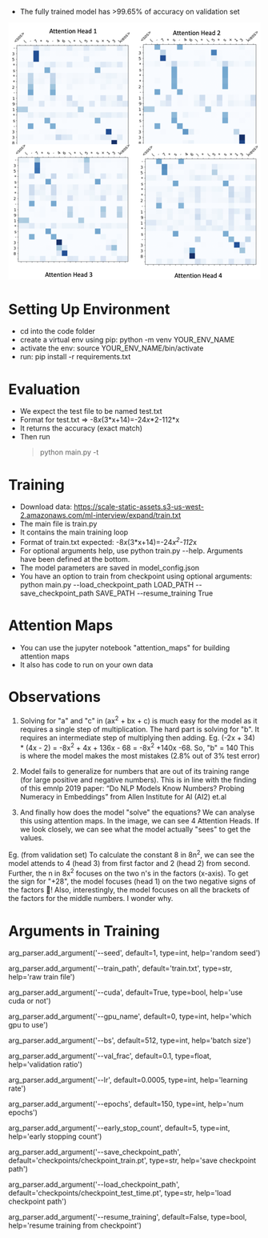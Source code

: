 * The fully trained model has >99.65% of accuracy on validation set

![Attention Maps](maps.png)

# Setting Up Environment
* cd into the code folder
* create a virtual env using pip: python -m venv YOUR_ENV_NAME
* activate the env: source YOUR_ENV_NAME/bin/activate
* run: pip install -r requirements.txt

# Evaluation

* We expect the test file to be named test.txt
* Format for test.txt => -8*x*(3\*x+14)=-24*x*\*2-112\*x
* It returns the accuracy (exact match)
* Then run
     > python main.py -t


# Training
* Download data:  https://scale-static-assets.s3-us-west-2.amazonaws.com/ml-interview/expand/train.txt
* The main file is train.py
* It contains the main training loop
* Format of train.txt expected: -8*x*(3\*x+14)=-24*x<sup>2</sup>-112*x
* For optional arguments help, use python train.py --help. Arguments have been defined at the bottom.
* The model parameters are saved in model_config.json
* You have an option to train from checkpoint using optional arguments: python main.py --load_checkpoint_path LOAD_PATH --save_checkpoint_path SAVE_PATH --resume_training True

# Attention Maps
* You can use the jupyter notebook "attention_maps" for building attention maps
* It also has code to run on your own data

# Observations
1. Solving for "a" and "c" in (ax<sup>2</sup> + bx + c) is much easy for the model as it requires a single step of multiplication. The hard part is solving for "b". It requires an intermediate step of multiplying then adding. Eg. (-2x + 34) * (4x - 2) = -8x<sup>2</sup> + 4x + 136x - 68 = -8x<sup>2</sup> +140x -68. So, "b" = 140
This is where the model makes the most mistakes (2.8% out of 3% test error)

2. Model fails to generalize for numbers that are out of its training range (for large positive and negative numbers). This is in line with the finding of this emnlp 2019 paper: “Do NLP Models Know Numbers? Probing Numeracy in Embeddings”
from Allen Institute for AI (AI2) et.al

3. And finally how does the model "solve" the equations? We can analyse this using attention maps. In the image, we can see 4 Attention Heads. If we look closely, we can see what the model actually "sees" to get the values.

Eg. (from validation set) To calculate the constant 8 in 8n<sup>2</sup>, we can see the model attends to 4 (head 3) from first factor and 2 (head 2) from second.
Further, the n in 8x<sup>2</sup> focuses on the two n's in the factors (x-axis).
To get the sign for "+28", the model focuses (head 1) on the two negative signs of the factors 🤯! Also, interestingly, the model focuses on all the brackets of the factors for the middle numbers. I wonder why.


# Arguments in Training

arg_parser.add_argument('--seed', default=1, type=int, help='random seed')

arg_parser.add_argument('--train_path', default='train.txt', type=str, help='raw train file')

arg_parser.add_argument('--cuda', default=True, type=bool, help='use cuda or not')

arg_parser.add_argument('--gpu_name', default=0, type=int, help='which gpu to use')

arg_parser.add_argument('--bs', default=512, type=int, help='batch size')

arg_parser.add_argument('--val_frac', default=0.1, type=float, help='validation ratio')

arg_parser.add_argument('--lr', default=0.0005, type=int, help='learning rate')

arg_parser.add_argument('--epochs', default=150, type=int, help='num epochs')

arg_parser.add_argument('--early_stop_count', default=5, type=int, help='early stopping count')

arg_parser.add_argument('--save_checkpoint_path', default='checkpoints/checkpoint_train.pt', type=str, help='save checkpoint path')

arg_parser.add_argument('--load_checkpoint_path', default='checkpoints/checkpoint_test_time.pt', type=str, help='load checkpoint path')

arg_parser.add_argument('--resume_training', default=False, type=bool, help='resume training from checkpoint')
